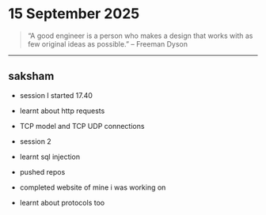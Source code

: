 # 15 September 2025

> “A good engineer is a person who makes a design that works with as few original ideas as possible.” – Freeman Dyson

---

## saksham
- session I started 17.40
- learnt about http requests 
- TCP model and TCP UDP connections 

- session 2 
- learnt sql injection 
- pushed repos 
- completed website of mine i was working on 
- learnt about protocols too 